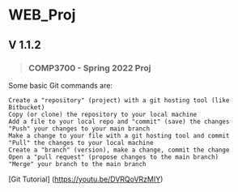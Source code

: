 # WEB_Proj
## V 1.1.2
>### COMP3700 - Spring 2022 Proj

Some basic Git commands are:
```
Create a "repository" (project) with a git hosting tool (like Bitbucket)
Copy (or clone) the repository to your local machine
Add a file to your local repo and "commit" (save) the changes
"Push" your changes to your main branch
Make a change to your file with a git hosting tool and commit
"Pull" the changes to your local machine
Create a "branch" (version), make a change, commit the change
Open a "pull request" (propose changes to the main branch)
"Merge" your branch to the main branch
```
[Git Tutorial] (https://youtu.be/DVRQoVRzMIY)
